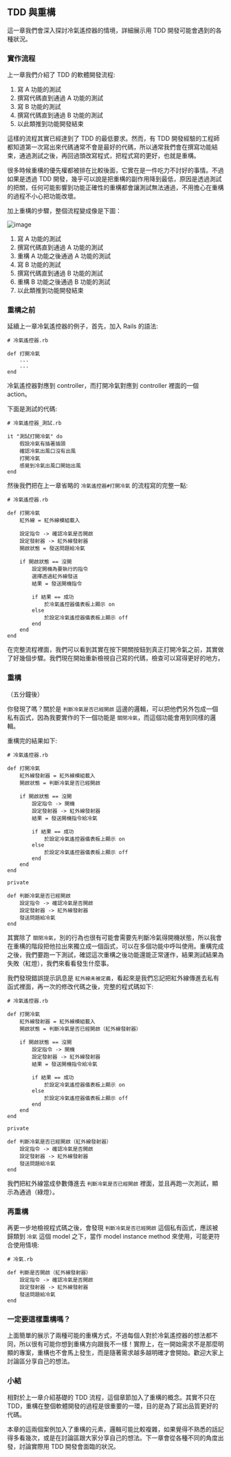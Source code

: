 ## TDD 與重構

這一章我們會深入探討冷氣遙控器的情境，詳細展示用 TDD 開發可能會遇到的各種狀況。

### 實作流程

上一章我們介紹了 TDD 的軟體開發流程:

1. 寫 A 功能的測試
2. 撰寫代碼直到通過 A 功能的測試
3. 寫 B 功能的測試
4. 撰寫代碼直到通過 B 功能的測試
5. 以此類推到功能開發結束

這樣的流程其實已經達到了 TDD 的最低要求。然而，有 TDD 開發經驗的工程師都知道第一次寫出來代碼通常不會是最好的代碼，所以通常我們會在撰寫功能結束，通過測試之後，再回過頭改寫程式，把程式寫的更好，也就是重構。

很多時候重構的優先權都被排在比較後面，它實在是一件吃力不討好的事情。不過如果是透過 TDD 開發，幾乎可以說是把重構的副作用降到最低，原因是透過測試的把關，任何可能影響到功能正確性的重構都會讓測試無法通過，不用擔心在重構的過程不小心把功能改壞。

加上重構的步驟，整個流程變成像是下圖：

![image](images/0201.png)

1. 寫 A 功能的測試
2. 撰寫代碼直到通過 A 功能的測試
3. 重構 A 功能之後通過 A 功能的測試
4. 寫 B 功能的測試
5. 撰寫代碼直到通過 B 功能的測試
6. 重構 B 功能之後通過 B 功能的測試
7. 以此類推到功能開發結束

### 重構之前

延續上一章冷氣遙控器的例子，首先，加入 Rails 的語法:

```
# 冷氣遙控器.rb

def 打開冷氣
	...
	...
end
```

冷氣遙控器對應到 controller，而打開冷氣對應到 controller 裡面的一個 action。

下面是測試的代碼:

```
# 冷氣遙控器_測試.rb

it "測試打開冷氣" do
	假設冷氣有插著插頭
	確認冷氣出風口沒有出風
	打開冷氣
	感覺到冷氣出風口開始出風
end
```

然後我們把在上一章省略的 `冷氣遙控器#打開冷氣` 的流程寫的完整一點:

```
# 冷氣遙控器.rb

def 打開冷氣
	紅外線 = 紅外線模組載入

	設定指令 -> 確認冷氣是否開啟
	設定發射器 -> 紅外線發射器
	開啟狀態 = 發送問題給冷氣

	if 開啟狀態 == 沒開
		設定開機為要執行的指令
		選擇透過紅外線發送
		結果 = 發送開機指令

		if 結果 == 成功
			於冷氣遙控器儀表板上顯示 on
		else
			於設定冷氣遙控器儀表板上顯示 off
		end
	end
end
```

在完整流程裡面，我們可以看到其實在按下開關按鈕到真正打開冷氣之前，其實做了好幾個步驟。我們現在開始重新檢視自己寫的代碼，檢查可以寫得更好的地方。

### 重構

（五分鐘後）

你發現了嗎？關於是 `判斷冷氣是否已經開啟` 這邊的邏輯，可以把他們另外包成一個私有函式，因為我要實作的下一個功能是 `關閉冷氣`，而這個功能會用到同樣的邏輯。

重構完的結果如下:

```
# 冷氣遙控器.rb

def 打開冷氣
	紅外線發射器 = 紅外線模組載入
	開啟狀態 = 判斷冷氣是否已經開啟

	if 開啟狀態 == 沒開
		設定指令 -> 開機
		設定發射器 -> 紅外線發射器
		結果 = 發送開機指令給冷氣

		if 結果 == 成功
			於設定冷氣遙控器儀表板上顯示 on
		else
			於設定冷氣遙控器儀表板上顯示 off
		end
	end
end

private

def 判斷冷氣是否已經開啟
	設定指令 -> 確認冷氣是否開啟
	設定發射器 -> 紅外線發射器
	發送問題給冷氣
end
```

其實除了 `關閉冷氣`，別的行為也很有可能會需要先判斷冷氣得開機狀態，所以我會在重構的階段把他拉出來獨立成一個函式，可以在多個功能中呼叫使用。重構完成之後，我們要跑一下測試，確認這次重構之後功能還能正常運作，結果測試結果為失敗（紅燈），我們來看看發生什麼事。

我們發現錯誤提示訊息是 `紅外線未被定義`，看起來是我們忘記把紅外線傳進去私有函式裡面，再一次的修改代碼之後，完整的程式碼如下:

```
# 冷氣遙控器.rb

def 打開冷氣
	紅外線發射器 = 紅外線模組載入
	開啟狀態 = 判斷冷氣是否已經開啟（紅外線發射器）

	if 開啟狀態 == 沒開
		設定指令 -> 開機
		設定發射器 -> 紅外線發射器
		結果 = 發送開機指令給冷氣

		if 結果 == 成功
			於設定冷氣遙控器儀表板上顯示 on
		else
			於設定冷氣遙控器儀表板上顯示 off
		end
	end
end

private

def 判斷冷氣是否已經開啟（紅外線發射器）
	設定指令 -> 確認冷氣是否開啟
	設定發射器 -> 紅外線發射器
	發送問題給冷氣
end
```

我們把紅外線當成參數傳進去 `判斷冷氣是否已經開啟` 裡面，並且再跑一次測試，顯示為通過（綠燈）。

### 再重構

再更一步地檢視程式碼之後，會發現 `判斷冷氣是否已經開啟` 這個私有函式，應該被歸類到 `冷氣` 這個 model 之下，當作 model instance method 來使用，可能更符合使用情境:

```
# 冷氣.rb

def 判斷是否開啟（紅外線發射器）
	設定指令 -> 確認冷氣是否開啟
	設定發射器 -> 紅外線發射器
	發送問題給冷氣
end
```

### 一定要這樣重構嗎？

上面簡單的展示了兩種可能的重構方式，不過每個人對於冷氣遙控器的想法都不同，所以很有可能你想到重構方向跟我不一樣！實際上，在一開始需求不是那麼明顯的專案，重構也不會馬上發生，而是隨著需求越多越明確才會開始。歡迎大家上討論區分享自己的想法。

### 小結

相對於上一章介紹基礎的 TDD 流程，這個章節加入了重構的概念。其實不只在 TDD，重構在整個軟體開發的過程是很重要的一環，目的是為了寫出品質更好的代碼。

本章的這兩個案例加入了重構的元素，邏輯可能比較複雜，如果覺得不熟悉的話記得多看幾次，或是在討論區跟大家分享自己的想法。下一章會從各種不同的角度出發，討論實際用 TDD 開發會面臨的狀況。
